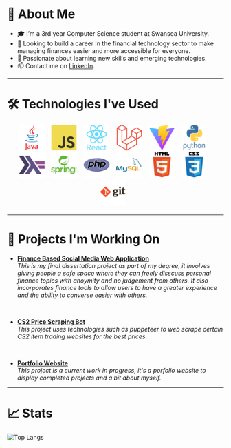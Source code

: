 # 👋 About Me

- 🎓 I’m a 3rd year Computer Science student at Swansea University.  
- 💼 Looking to build a career in the financial technology sector to make managing finances easier and more accessible for everyone.
- 🌱 Passionate about learning new skills and emerging technologies.
- 📫 Contact me on [LinkedIn](https://www.linkedin.com/in/tylerjdickenson).
  
---


# 🛠️ Technologies I've Used

<p align="center" style="margin-bottom: 20px; margin-top: 20px;">
  <!-- Java -->
  <img src="https://github.com/devicons/devicon/blob/master/icons/java/java-original-wordmark.svg" title="Java" alt="Java" width="60" height="60"/>&nbsp;&nbsp;&nbsp;
  <!-- JavaScript -->
  <img src="https://github.com/devicons/devicon/blob/master/icons/javascript/javascript-original.svg" title="JavaScript" alt="JavaScript" width="60" height="60"/>&nbsp;&nbsp;&nbsp;
  <!-- React -->
  <img src="https://github.com/devicons/devicon/blob/master/icons/react/react-original-wordmark.svg" title="React" alt="React" width="60" height="60"/>&nbsp;&nbsp;&nbsp;
  <!-- Laravel -->
  <img src="https://github.com/devicons/devicon/blob/master/icons/laravel/laravel-original.svg" title="Laravel" alt="Laravel" width="60" height="60"/>&nbsp;&nbsp;&nbsp;
  <!-- Vite.js -->
  <img src="https://github.com/devicons/devicon/blob/master/icons/vitejs/vitejs-original.svg" title="Vite.js" alt="Vite.js" width="60" height="60"/>&nbsp;&nbsp;&nbsp;
  <!-- Python -->
  <img src="https://github.com/devicons/devicon/blob/master/icons/python/python-original-wordmark.svg" title="Python" alt="Python" width="60" height="60"/>&nbsp;&nbsp;&nbsp;
  <!-- Haskell -->
  <img src="https://github.com/devicons/devicon/blob/master/icons/haskell/haskell-original.svg" title="Haskell" alt="Haskell" width="60" height="60"/>&nbsp;&nbsp;&nbsp;
  <!-- Spring Boot -->
  <img src="https://github.com/devicons/devicon/blob/master/icons/spring/spring-original-wordmark.svg" title="Spring Boot" alt="Spring Boot" width="60" height="60"/>&nbsp;&nbsp;&nbsp;
  <!-- PHP -->
  <img src="https://github.com/devicons/devicon/blob/master/icons/php/php-original.svg" title="PHP" alt="PHP" width="60" height="60"/>&nbsp;&nbsp;&nbsp;
  <!-- SQL -->
  <img src="https://github.com/devicons/devicon/blob/master/icons/mysql/mysql-original-wordmark.svg" title="SQL" alt="SQL" width="60" height="60"/>&nbsp;&nbsp;&nbsp;
  <!-- HTML -->
  <img src="https://github.com/devicons/devicon/blob/master/icons/html5/html5-original-wordmark.svg" title="HTML" alt="HTML" width="60" height="60"/>&nbsp;&nbsp;&nbsp;
  <!-- CSS -->
  <img src="https://github.com/devicons/devicon/blob/master/icons/css3/css3-original-wordmark.svg" title="CSS" alt="CSS" width="60" height="60"/>&nbsp;&nbsp;&nbsp;
  <!-- Git -->
  <img src="https://github.com/devicons/devicon/blob/master/icons/git/git-original-wordmark.svg" title="Git" alt="Git" width="60" height="60"/>&nbsp;&nbsp;&nbsp;
</p>


---


# 🚀 Projects I'm Working On

- **[Finance Based Social Media Web Application](https://github.com/TylerDickenson/social-finance-app)**  
  _This is my final dissertation project as part of my degree, it involves giving people a safe space where they can freely disscuss personal finance topics with anoymity and no judgement from others.
  It also incorporates finance tools to allow users to have a greater experience and the ability to converse easier with others._

  <br/>
- **[CS2 Price Scraping Bot](https://github.com/TylerDickenson/CS2-Price-Scraper)**  
  _This project uses technologies such as puppeteer to web scrape certain CS2 item trading websites for the best prices._

  <br/>
- **[Portfolio Website](https://github.com/TylerDickenson/Nuxt-Portfolio)**  
  _This project is a current work in progress, it's a porfolio website to display completed projects and a bit about myself._


---


# 📈 Stats

![Top Langs](https://github-readme-stats.vercel.app/api/top-langs/?username=TylerDickenson&layout=donut&theme=dracula)
